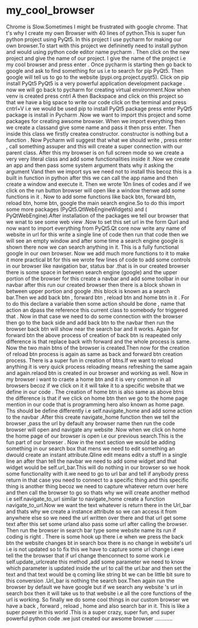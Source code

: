 # my_cool_browser
Chrome is Slow.Sometimes I might be frustrated with google chrome. That t's why I create my own Browser with 40 lines of python.This is super fun python project using PyQt5.
   In this project I use pycharm for making our own browser.To start with this project we defininetly need to install python and would using python code editor name pycharm .
Then click on the new project and give the name of our project. I give the name of the project i.e my cool browser and press enter . Once pycharm is starting  then go back 
to google and ask to find something for us i.e to search for pip PyQt5. Then google will tell us to go to the website (pypi.org.project.pyqt5). Click on pip install PyQt5
   PyQt5 is a very powerful application development package . now we will go back to pycharm for creating virtual environment.Now when venv is created    press cntrl A
then Backspace and click on this project so that we have a big space to write our code click on the terminal and press cntrl+V i.e we would be used pip to install PyQt5 package
press enter PyQt5 package is install in Pycharm .Now we want to import this project and some packages for creating awsome browser.
     When we import everything then we  create a classand give some name and pass it then prss enter. Then inside this class we firstly createa constructor. constructor is nothing 
 but a function . Now  Pycharm will suggest that what we should write , press enter , call something assuper and this will create a super connection with our parent class. 
 After this my browser is on full screen mode so we create a very very literal class and add some functionalities inside it .Now we create an app and then pass some  system 
 argument thats why it asking the argument Vand then we import sys we need not to install this becoz this is a built in function in python after this we can call the app name 
 and then create a window and execute it. Then we wrote 10n lines of codes and if we click on the run button browser will open like a window thenwe add some functions in it .
    Now to add some functions like back btn, forward btn, reload btn, home btn, google  the main search engine.So to do this import some more packages (PyQt5.QtWebEngineWidgets) 
 and ( PyQtWebEngine).After installation of the packages we tell our browser that we wnat to see some web view .Now to set this set url in the form Qurl and now want to import
 everything from PyQt5.Qt core now write any name of website in url for this write a single line of code then run that code then we will see an empty window and after some time
 a search engine google is shown there now we can search anything in it. This is a fully functional google in our  own browser. Now we add much more functions to it to make it
 more practical bt for this we wrote few lines of code to add some controls in our browser like navigation bar, status bar .that is in our created browser there is some space in 
 between  search engine (google) and the upper portion of the browser for this create a navbar and add some toolbar in our navbar after this run our created browser then there is
 a block shown in between upper portion and google .this block is known as a search bar.Then we add back btn , forward btn , reload btn and home btn in it .
      For to do this declare a variable then some action should be done , name that action an dpass the reference this current class to somebody for triggered that .
 Now in that case we need to do some connection with the browser then go to the back side and add back btn to the navbar then run the browser back btn will show near the 
 search bar and it works. 
      Again for forward btn the above process of creation of back btn is reapeated only difference is that replace back with forward and the whole process is same. Now the two 
  main btns of the browser is created.Then now for the creation of reload btn process is again as same as back and forward btn creation process. There is a super fun in 
  creation of btns.If we want to reload anything it is very quick process reloading means refreshing the same again and again.relaod btn is created in our browser and working as well.
       Now in my browser i want to craete a home btn and it is very common in all browsers becoz if we click on it it will take it to a specific website that we define in our code .
  The creation of home btn is also same as above btns the difference is that if we click on home btn then we go to the home page mention in our code that is programming hero 
  also known as home page. Ths should be define differently i.e self.navigate_home and add some action to the navbar .After this create navigate_home function then we 
  tell the browser ,pass the url by default any browser name then run the code browser will open and navigate any website .Now when we click on home the  home page of our
  browser is open i.e our previous search.This is the fun part of our browser .
      Now in the next section we would be adding something in our search box that mens we need to edit something an dwould create an instant attribute.Qline edit means editv a
  stuff in a single line an after than tell the navbar we need to add some widget and that widget would be self.url_bar.This will do nothing in our browser so we hook some 
  functionality with it.we need to go to url bar and tell if anybody press return in that case you need to connect to a specific thing  and this specific thing is another 
  thing  becoz we need to capture whatever return over here and then call the browser to go so thats why we will create another method i.e self.navigate_to_url 
  similar to navigate_home create a function navigate_to_url.Now we want the text whatever is return there in the Url_bar and thats why we create a instance attribute so 
  we can access it from anywhere else so we need the url written over there and that url get some text after this set some urland also pass some url after calling the browser.
  Then run the browser in search bar type some website name its run if coding is right . There is some hook up there i.e when we press the back btn the website changes 
  bt in search box there is no change in website's url i.e is not updated so to fix this we have to capture some url change i.ewe tell the the browser that if url change 
  thenconnect to some work i.e self.update_urlcreate this method ,add some parameter we need to know which parameter is updated inside the url to call the url.bar   and
  then set the text and that text would be q coming like string bt we can be little bit sure to this conversion .Url_bar is nothing the search box.Then  again run the browser 
  by default we have google but if we search any website 's url in search box then it will take us to that website i.e all the core functions of the url is working.
       So finally we do some cool things in our custom browser we have a back , forward , reload , home and also search bar in it. This is like a super power in this world .This is a 
       super crazy, super fun, and super powerful  python code .we just created our awsome browser ............
  
